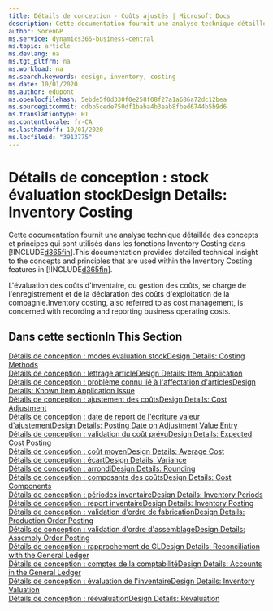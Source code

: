 ```yaml
---
title: Détails de conception - Coûts ajustés | Microsoft Docs
description: Cette documentation fournit une analyse technique détaillée des concepts et principes qui sont utilisés dans les fonctions Inventory Costing dans Business Central.
author: SorenGP
ms.service: dynamics365-business-central
ms.topic: article
ms.devlang: na
ms.tgt_pltfrm: na
ms.workload: na
ms.search.keywords: design, inventory, costing
ms.date: 10/01/2020
ms.author: edupont
ms.openlocfilehash: 5ebde5f0d330f0e258f08f27a1a686a72dc12bea
ms.sourcegitcommit: ddbb5cede750df1baba4b3eab8fbed6744b5b9d6
ms.translationtype: HT
ms.contentlocale: fr-CA
ms.lasthandoff: 10/01/2020
ms.locfileid: "3913775"
---
```

# <a name="design-details-inventory-costing"></a><span data-ttu-id="455ce-103">Détails de conception : stock évaluation stock</span><span class="sxs-lookup"><span data-stu-id="455ce-103">Design Details: Inventory Costing</span></span>
<span data-ttu-id="455ce-104">Cette documentation fournit une analyse technique détaillée des concepts et principes qui sont utilisés dans les fonctions Inventory Costing dans [!INCLUDE[d365fin](includes/d365fin_md.md)].</span><span class="sxs-lookup"><span data-stu-id="455ce-104">This documentation provides detailed technical insight to the concepts and principles that are used within the Inventory Costing features in [!INCLUDE[d365fin](includes/d365fin_md.md)].</span></span>  

<span data-ttu-id="455ce-105">L'évaluation des coûts d'inventaire, ou gestion des coûts, se charge de l'enregistrement et de la déclaration des coûts d'exploitation de la compagnie.</span><span class="sxs-lookup"><span data-stu-id="455ce-105">Inventory costing, also referred to as cost management, is concerned with recording and reporting business operating costs.</span></span>  

## <a name="in-this-section"></a><span data-ttu-id="455ce-106">Dans cette section</span><span class="sxs-lookup"><span data-stu-id="455ce-106">In This Section</span></span>  
[<span data-ttu-id="455ce-107">Détails de conception : modes évaluation stock</span><span class="sxs-lookup"><span data-stu-id="455ce-107">Design Details: Costing Methods</span></span>](design-details-costing-methods.md)  
[<span data-ttu-id="455ce-108">Détails de conception : lettrage article</span><span class="sxs-lookup"><span data-stu-id="455ce-108">Design Details: Item Application</span></span>](design-details-item-application.md)  
[<span data-ttu-id="455ce-109">Détails de conception : problème connu lié à l'affectation d'articles</span><span class="sxs-lookup"><span data-stu-id="455ce-109">Design Details: Known Item Application Issue</span></span>](design-details-inventory-zero-level-open-item-ledger-entries.md)  
[<span data-ttu-id="455ce-110">Détails de conception : ajustement des coûts</span><span class="sxs-lookup"><span data-stu-id="455ce-110">Design Details: Cost Adjustment</span></span>](design-details-cost-adjustment.md)  
[<span data-ttu-id="455ce-111">Détails de conception : date de report de l'écriture valeur d'ajustement</span><span class="sxs-lookup"><span data-stu-id="455ce-111">Design Details: Posting Date on Adjustment Value Entry</span></span>](design-details-inventory-adjustment-value-entry-posting-date.md)  
[<span data-ttu-id="455ce-112">Détails de conception : validation du coût prévu</span><span class="sxs-lookup"><span data-stu-id="455ce-112">Design Details: Expected Cost Posting</span></span>](design-details-expected-cost-posting.md)  
[<span data-ttu-id="455ce-113">Détails de conception : coût moyen</span><span class="sxs-lookup"><span data-stu-id="455ce-113">Design Details: Average Cost</span></span>](design-details-average-cost.md)  
[<span data-ttu-id="455ce-114">Détails de conception : écart</span><span class="sxs-lookup"><span data-stu-id="455ce-114">Design Details: Variance</span></span>](design-details-variance.md)  
[<span data-ttu-id="455ce-115">Détails de conception : arrondi</span><span class="sxs-lookup"><span data-stu-id="455ce-115">Design Details: Rounding</span></span>](design-details-rounding.md)  
[<span data-ttu-id="455ce-116">Détails de conception : composants des coûts</span><span class="sxs-lookup"><span data-stu-id="455ce-116">Design Details: Cost Components</span></span>](design-details-cost-components.md)  
[<span data-ttu-id="455ce-117">Détails de conception : périodes inventaire</span><span class="sxs-lookup"><span data-stu-id="455ce-117">Design Details: Inventory Periods</span></span>](design-details-inventory-periods.md)  
[<span data-ttu-id="455ce-118">Détails de conception : report inventaire</span><span class="sxs-lookup"><span data-stu-id="455ce-118">Design Details: Inventory Posting</span></span>](design-details-inventory-posting.md)  
[<span data-ttu-id="455ce-119">Détails de conception : validation d'ordre de fabrication</span><span class="sxs-lookup"><span data-stu-id="455ce-119">Design Details: Production Order Posting</span></span>](design-details-production-order-posting.md)  
[<span data-ttu-id="455ce-120">Détails de conception : validation d'ordre d'assemblage</span><span class="sxs-lookup"><span data-stu-id="455ce-120">Design Details: Assembly Order Posting</span></span>](design-details-assembly-order-posting.md)  
[<span data-ttu-id="455ce-121">Détails de conception : rapprochement de GL</span><span class="sxs-lookup"><span data-stu-id="455ce-121">Design Details: Reconciliation with the General Ledger</span></span>](design-details-reconciliation-with-the-general-ledger.md)  
[<span data-ttu-id="455ce-122">Détails de conception : comptes de la comptabilité</span><span class="sxs-lookup"><span data-stu-id="455ce-122">Design Details: Accounts in the General Ledger</span></span>](design-details-accounts-in-the-general-ledger.md)  
[<span data-ttu-id="455ce-123">Détails de conception : évaluation de l'inventaire</span><span class="sxs-lookup"><span data-stu-id="455ce-123">Design Details: Inventory Valuation</span></span>](design-details-inventory-valuation.md)  
[<span data-ttu-id="455ce-124">Détails de conception : réévaluation</span><span class="sxs-lookup"><span data-stu-id="455ce-124">Design Details: Revaluation</span></span>](design-details-revaluation.md)
